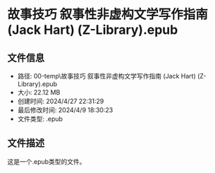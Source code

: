 ﻿# 故事技巧 叙事性非虚构文学写作指南 (Jack Hart) (Z-Library).epub

## 文件信息
- 路径: 00-temp\故事技巧 叙事性非虚构文学写作指南 (Jack Hart) (Z-Library).epub
- 大小: 22.12 MB
- 创建时间: 2024/4/27 22:31:29
- 最后修改时间: 2024/4/9 18:30:23
- 文件类型: .epub

## 文件描述
这是一个.epub类型的文件。


